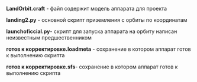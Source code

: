 **LandOrbit.craft** - файл содержит модель аппарата для проекта  

**landing2.py** - основной скрипт приземления с орбиты по координатам  

**launchoficcial.py**- скрипт для запуска аппарата на орбиту написан неизвестным предшественником  

**готов к корректировке.loadmeta** - сохранение в котором аппарат готов к выполнению скрипта  

**готов к корректировке.sfs**- сохранение в котором аппарат готов к выполнению скрипта  
